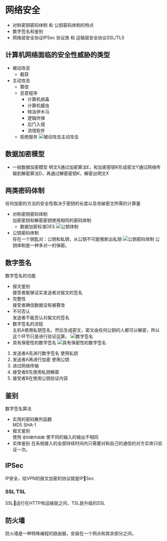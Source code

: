 # 网络安全
- 对称密钥密码体制 和 公钥密码体制的特点
- 数字签名和鉴别
- 网络层安全协议IPSec 协议族 和 运输层安全协议SSL/TLS

## 计算机网络面临的安全性威胁的类型
- 被动攻击
    - 截获
- 主动攻击
    - 篡改
    - 恶意程序
        - 计算机病毒
        - 计算机蠕虫
        - 特洛伊木马
        - 逻辑炸弹
        - 后门入侵
        - 流氓软件
    - 拒绝服务
![被动攻击主动攻击](https://upload-images.jianshu.io/upload_images/4714178-248892c9ee8b7978.png?imageMogr2/auto-orient/strip%7CimageView2/2/w/1240)


## 数据加密模型
- 一般数据加密模型
明文X通过加密算法E，和加密密钥K形成密文Y通过网络传输到解密算法D，再通过解密密钥K，解密出明文X

## 两类密码体制
任何加密的方法的安全性取决于密钥的长度以及攻破密文所需的计算量
- 对称密钥密码体制<br>
加密密钥和解密密钥使用相同的密码体制
    - 数据加密标准DES
![公钥体制](https://upload-images.jianshu.io/upload_images/4714178-d49156fa352ba503.png?imageMogr2/auto-orient/strip%7CimageView2/2/w/1240)
- 公钥密码体制<br>
存在一个钥匙对：公钥和私钥，从公钥不可能推断出私钥
![公钥密码体制](https://upload-images.jianshu.io/upload_images/4714178-3affac221d823785.png?imageMogr2/auto-orient/strip%7CimageView2/2/w/1240)
公钥体制是一种多对一的保密。

 ## 数字签名
 数字签名的功能<br>
-  报文鉴别<br>
 接受者能够证实发送者对报文的签名
- 完整性<br>
 接受者确信数据没有被篡改
- 不可否认<br>
发送者不能否认对报文的签名
- 数字签名的流程<br>
主机A使用私钥签名，然后生成密文，密文由任何公钥的人都可以解密，所以这个环节只是进行验证运算。
![数字签名](https://upload-images.jianshu.io/upload_images/4714178-8d6b022208f3c95b.png?imageMogr2/auto-orient/strip%7CimageView2/2/w/1240)
- 具有保密性的数字签名
![具有保密性的数字签名](https://upload-images.jianshu.io/upload_images/4714178-f4a951e3538ba21f.png?imageMogr2/auto-orient/strip%7CimageView2/2/w/1240)
1. 发送者A先进行数字签名 使用私钥
2. 发送者A再进行加密 使用公钥
3. 进过网络传输
4. 接受者B先使用私钥解密
5. 接受者B在使用公钥验证内容

## 鉴别
数字签名算法
- 实用的密码散列函数<br>
MD5 SHA-1
- 报文鉴别<br>
使用 ``密码散列函数`` 使不同的输入的输出不相同
- 实体鉴别
在系统接入的全部持续时间内只需要对和自己的通信的对方实体只验证一次。

## IPSec
IP安全，给VPN的报文加密的协议就是IPSec

### SSL TSL
SSL运行在HTTP和运输层之间，TSL是升级的SSL
## 防火墙
防火墙是一种特殊编程的路由器，安装在一个网点和其余部分之间，
